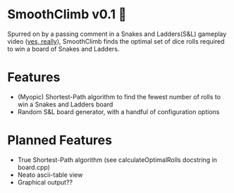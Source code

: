 # SmoothClimb v0.1 🐍

Spurred on by a passing comment in a Snakes and Ladders(S&L) gameplay video ([yes, really](https://youtu.be/lyHzFF1it_U?t=7816)), SmoothClimb finds the optimal set of dice rolls required to win a board of Snakes and Ladders. 

# Features
* (Myopic) Shortest-Path algorithm to find the fewest number of rolls to win a Snakes and Ladders board
* Random S&L board generator, with a handful of configuration options
# Planned Features
* True Shortest-Path algorithm (see calculateOptimalRolls docstring in board.cpp)
* Neato ascii-table view
* Graphical output??
